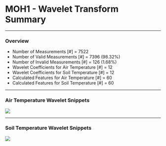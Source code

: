# MOH1 - Wavelet Transform Summary

***

### Overview

- Number of Measurements [#] = 7522
- Number of Valid Measurements [#] = 7396 (98.32%)
- Number of Invalid Measurements [#] = 126 (1.68%)
- Wavelet Coefficients for Air Temperature [#] = 12
- Wavelet Coefficients for Soil Temperature [#] = 12
- Calculated Features for Air Temperature [#] = 60
- Calculated Features for Soil Temperature [#] = 60

***

### Air Temperature Wavelet Snippets

![](MOH1_Air_Temperature_Wavelet_Snippets.png)

***

### Soil Temperature Wavelet Snippets

![](MOH1_Soil_Temperature_Wavelet_Snippets.png)


